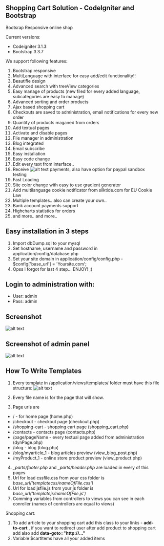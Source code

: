 ## Shopping Cart Solution - CodeIgniter and Bootstrap
Bootsrap Responsive online shop

Current versions:

* Codeigniter 3.1.3
* Bootstrap 3.3.7

We support following features:

1. Bootstrap responsive
2. MultiLanguage with interface for easy add/edit functionality!!
3. Beautifle design
4. Advanced search with treeView categories
5. Easy manage of products (new filed for every added language, subcategories are easy to manage)
6. Advanced sorting and order products
7. Ajax based shopping cart
8. Checkouts are saved to administration, email notifications for every new order
9. Quantity of products maganed from orders
10. Add textual pages
11. Activate and disable pages
12. File manager in administration
13. Blog integrated
14. Email subscribe
15. Easy installation
16. Easy code change
17. Edit every text from interface..
18. Receive ![alt text](https://raw.githubusercontent.com/kirilkirkov/Shopping-Cart-Solution-CodeIgniter/master/github/paypalLogo.png "Logo Title Text 1") payments, also have option for paypal sandbox testing
19. Fast Loading
20. Site color change with easy to use gradient generator
21. Add multilanguage cookie notificator from silktide.com for EU Cookie Law 
22. Multiple templates.. also can create your own.. 
23. Bank account payments support
24. Highcharts statistics for orders
25. and more.. and more.. 

## Easy installation in 3 steps
1. Import dbDump.sql to your mysql
2. Set hostname, username and password in application/config/database.php
3. Set your site domain in application/config/config.php - $config['base_url'] = 'Yoursite.com';
4. Opss I forgot for last 4 step... ENJOY! ;)

## Login to administration with:

* User: admin
* Pass: admin

## Screenshot
![alt text](https://raw.githubusercontent.com/kirilkirkov/Shopping-Cart-Solution-CodeIgniter/master/github/templates.png "Logo Title Text 1")

## Screenshot of admin panel
![alt text](https://raw.githubusercontent.com/kirilkirkov/Shopping-Cart-Solution-CodeIgniter/master/github/admin_panel4.png "Logo Title Text 1")

## How To Write Templates
1. Every template in /application/views/templates/ folder must have this file structure:
![alt text](https://raw.githubusercontent.com/kirilkirkov/Shopping-Cart-Solution-CodeIgniter/master/github/templateFileStructure.png "Logo Title Text 1")

2. Every file name is for the page that will show.
3. Page urls are
  * / - for home page (home.php)
  * /checkout - checkout page (checkout.php)
  * /shopping-cart - shopping cart page (shopping_cart.php)
  * /contacts - contacts page (contacts.php)
  * /page/pageName - every textual page added from administration (dynPage.php)
  * /blog - blog (blog.php)
  * /blog/myarticle_1 - blog articles preview (view_blog_post.php)
  * /myProduct_1 - online store product preview (view_product.php)
4. *_parts/footer.php* and *_parts/header.php* are loaded in every of this pages
5. Url for load cssfile.css from your css folder is *base_url('templatecss/nameOfFile.css')*
6. Url for load jsfile.js from your js folder is *base_url('templatejs/nameOfFile.js')*
7. Comming variables from controllers to views you can see in each conroller (names of controllers are equal to views)

Shopping cart:

1. To add article to your shopping cart add this class to your links - **add-to-cart** , if you want to redirect user after add product to shopping cart add also add **data-goto="http://..."**
2. Variable $cartItems have all your added items
